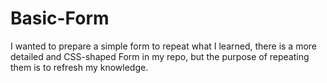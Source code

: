 # Basic-Form
I wanted to prepare a simple form to repeat what I learned, there is a more detailed and CSS-shaped Form in my repo, but the purpose of repeating them is to refresh my knowledge.

